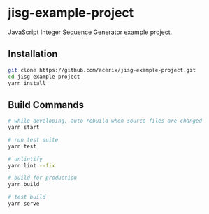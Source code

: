 # jisg-example-project
JavaScript Integer Sequence Generator example project.


## Installation

```bash
git clone https://github.com/acerix/jisg-example-project.git
cd jisg-example-project
yarn install
```


## Build Commands

```bash
# while developing, auto-rebuild when source files are changed
yarn start

# run test suite
yarn test

# unlintify
yarn lint --fix

# build for production
yarn build

# test build
yarn serve
```

